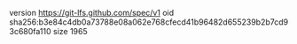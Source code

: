 version https://git-lfs.github.com/spec/v1
oid sha256:b3e84c4db0a73788e08a062e768cfecd41b96482d655239b2b7cd93c680fa110
size 1965
